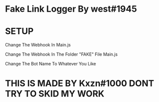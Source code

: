# Fake Link Logger By west#1945

# SETUP

Change The Webhook In Main.js

Change The Webhook In The Folder "FAKE" File Main.js 

Change The Bot Name To Whatever You Like

# THIS IS MADE BY Kxzn#1000 DONT TRY TO SKID MY WORK

